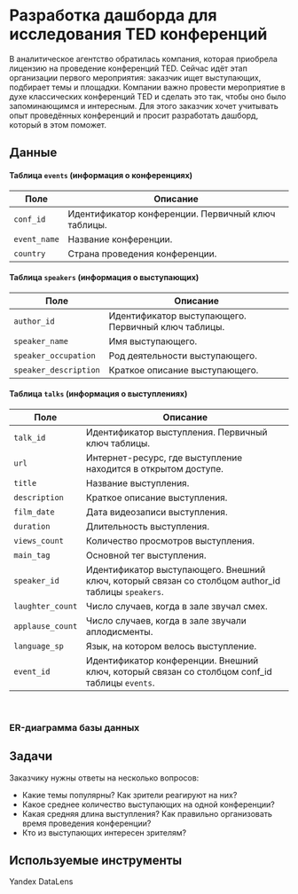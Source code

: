 # Разработка дашборда для исследования TED конференций

В аналитическое агентство обратилась компания, которая приобрела лицензию на проведение конференций TED. Сейчас идёт этап организации первого мероприятия: заказчик ищет выступающих, подбирает темы и площадки. Компании важно провести мероприятие в духе классических конференций TED и сделать это так, чтобы оно было запоминающимся и интересным. Для этого заказчик хочет учитывать опыт проведённых конференций и просит разработать дашборд, который в этом поможет.

## Данные
#### Таблица `events` (информация о конференциях)

| Поле | Описание |
|------|----------|
| `conf_id` | Идентификатор конференции. Первичный ключ таблицы. |
| `event_name` | Название конференции. |
| `country` | Страна проведения конференции. |

#### Таблица `speakers` (информация о выступающих)

| Поле | Описание |
|------|----------|
| `author_id` | Идентификатор выступающего. Первичный ключ таблицы. |
| `speaker_name` | Имя выступающего. |
| `speaker_occupation` | Род деятельности выступающего. |
| `speaker_description` | Краткое описание выступающего. |

#### Таблица `talks` (информация о выступлениях)

| Поле | Описание |
|------|----------|
| `talk_id` | Идентификатор выступления. Первичный ключ таблицы. |
| `url` | Интернет-ресурс, где выступление находится в открытом доступе. |
| `title` | Название выступления. |
| `description` | Краткое описание выступления. |
| `film_date` | Дата видеозаписи выступления. |
| `duration` | Длительность выступления. |
| `views_count` | Количество просмотров выступления. |
| `main_tag` | Основной тег выступления. |
| `speaker_id` | Идентификатор выступающего. Внешний ключ, который связан со столбцом author_id таблицы `speakers`. |
| `laughter_count` | Число случаев, когда в зале звучал смех. |
| `applause_count` | Число случаев, когда в зале звучали аплодисменты. |
| `language_sp` | Язык, на котором велось выступление. |
| `event_id` | Идентификатор конференции. Внешний ключ, который связан со столбцом conf_id таблицы `events`. |

<br>

### ER-диаграмма базы данных




## Задачи
Заказчику нужны ответы на несколько вопросов:
- Какие темы популярны? Как зрители реагируют на них?
- Какое среднее количество выступающих на одной конференции?
- Какая средняя длина выступления? Как правильно организовать время проведения конференции?
- Кто из выступающих интересен зрителям?

## Используемые инструменты
Yandex DataLens